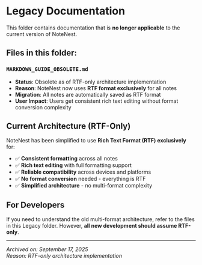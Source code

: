 # Legacy Documentation

This folder contains documentation that is **no longer applicable** to the current version of NoteNest.

## Files in this folder:

### `MARKDOWN_GUIDE_OBSOLETE.md`
- **Status**: Obsolete as of RTF-only architecture implementation
- **Reason**: NoteNest now uses **RTF format exclusively** for all notes
- **Migration**: All notes are automatically saved as RTF format
- **User Impact**: Users get consistent rich text editing without format conversion complexity

## Current Architecture (RTF-Only)

NoteNest has been simplified to use **Rich Text Format (RTF) exclusively** for:
- ✅ **Consistent formatting** across all notes
- ✅ **Rich text editing** with full formatting support  
- ✅ **Reliable compatibility** across devices and platforms
- ✅ **No format conversion** needed - everything is RTF
- ✅ **Simplified architecture** - no multi-format complexity

## For Developers

If you need to understand the old multi-format architecture, refer to the files in this Legacy folder. However, **all new development should assume RTF-only**.

---
*Archived on: September 17, 2025*  
*Reason: RTF-only architecture implementation*
